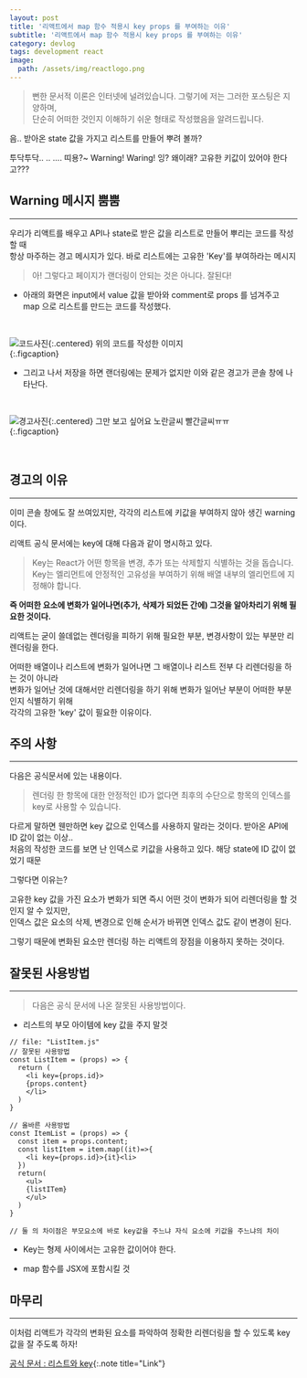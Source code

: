 ```yaml
---
layout: post
title: '리액트에서 map 함수 적용시 key props 를 부여하는 이유'
subtitle: '리액트에서 map 함수 적용시 key props 를 부여하는 이유'
category: devlog
tags: development react
image:
  path: /assets/img/reactlogo.png
---
```

[공식 문서 : 리스트와 key]:(https://ko.reactjs.org/docs/lists-and-keys.html)

> 뻔한 문서적 이론은 인터넷에 널려있습니다. 그렇기에 저는 그러한 포스팅은 지양하며,  
> 단순히 어떠한 것인지 이해하기 쉬운 형태로 작성했음을 알려드립니다.  

음.. 받아온 state 값을 가지고 리스트를 만들어 뿌려 볼까?  

투닥투닥.. .. .... 띠용?~ Warning! Waring! 잉? 왜이래? 고유한 키값이 있어야 한다고???  

<!-- more -->

## Warning 메시지 뿜뿜  
---  

우리가 리액트를 배우고 API나 state로 받은 값을 리스트로 만들어 뿌리는 코드를 작성할 때  
항상 마주하는 경고 메시지가 있다. 바로 리스트에는 고유한 'Key'를 부여하라는 메시지  

> 아! 그렇다고 페이지가 랜더링이 안되는 것은 아니다. 잘된다!  

- 아래의 화면은 input에서 value 값을 받아와 comment로 props 를 넘겨주고  
map 으로 리스트를 만드는 코드를 작성했다.  

<br>  

![코드사진](/assets/img/tips/2022-02-23-react-scss/2022-03-16-key-01.png){:.centered}
위의 코드를 작성한 이미지  
{:.figcaption}

- 그리고 나서 저장을 하면 랜더링에는 문제가 없지만 이와 같은 경고가 콘솔 창에 나타난다.  

<br>  

![경고사진](/assets/img/tips/2022-02-23-react-scss/2022-03-16-key-02.png){:.centered}
그만 보고 싶어요 노란글씨 빨간글씨ㅠㅠ  
{:.figcaption}

<br>  

## 경고의 이유  
---  

이미 콘솔 창에도 잘 쓰여있지만, 각각의 리스트에 키값을 부여하지 않아 생긴 warning이다.  

리액트 공식 문서에는 key에 대해 다음과 같이 명시하고 있다.  

> Key는 React가 어떤 항목을 변경, 추가 또는 삭제할지 식별하는 것을 돕습니다.  
> Key는 엘리먼트에 안정적인 고유성을 부여하기 위해 배열 내부의 엘리먼트에 지정해야 합니다.  

**즉 어떠한 요소에 변화가 일어나면(추가, 삭제가 되었든 간에) 그것을 알아차리기 위해 필요한 것이다.**  

리액트는 굳이 쓸데없는 렌더링을 피하기 위해 필요한 부분, 변경사항이 있는 부분만 리렌더링을 한다.  
 
어떠한 배열이나 리스트에 변화가 일어나면 그 배열이나 리스트 전부 다 리렌더링을 하는 것이 아니라  
변화가 일어난 것에 대해서만 리렌더링을 하기 위해 변화가 일어난 부분이 어떠한 부분인지 식별하기 위해  
각각의 고유한 'key' 값이 필요한 이유이다.  

## 주의 사항  
---  

다음은 공식문서에 있는 내용이다.  

> 렌더링 한 항목에 대한 안정적인 ID가 없다면 최후의 수단으로 항목의 인덱스를 key로 사용할 수 있습니다.  

다르게 말하면 웬만하면 key 값으로 인덱스를 사용하지 말라는 것이다. 받아온 API에 ID 값이 없는 이상..  
처음의 작성한 코드를 보면 난 인덱스로 키값을 사용하고 있다. 해당 state에 ID 값이 없었기 때문  

그렇다면 이유는?  

고유한 key 값을 가진 요소가 변화가 되면 즉시 어떤 것이 변화가 되어 리렌더링을 할 것인지 알 수 있지만,  
인덱스 값은 요소의 삭제, 변경으로 인해 순서가 바뀌면 인덱스 값도 같이 변경이 된다.  

그렇기 때문에 변화된 요소만 렌더링 하는 리액트의 장점을 이용하지 못하는 것이다.  


## 잘못된 사용방법  
---  

>다음은 공식 문서에 나온 잘못된 사용방법이다.  

* 리스트의 부모 아이템에 key 값을 주지 말것  

```react  
// file: "ListItem.js"  
// 잘못된 사용방법  
const ListItem = (props) => {
  return (
    <li key={props.id}>
    {props.content}
    </li>
  )
}

// 올바른 사용방법  
const ItemList = (props) => {
  const item = props.content;
  const listItem = item.map((it)=>{
    <li key={props.id}>{it}<li>
  })
  return(
    <ul>
    {listITem}
    </ul>
  )
}

// 둘 의 차이점은 부모요소에 바로 key값을 주느냐 자식 요소에 키값을 주느냐의 차이  
```  

* Key는 형제 사이에서는 고유한 값이어야 한다.  

* map 함수를 JSX에 포함시킬 것  

## 마무리  
---  

이처럼 리액트가 각각의 변화된 요소를 파악하여 정확한 리렌더링을 할 수 있도록 key값을 잘 주도록 하자!  

[공식 문서 : 리스트와 key]{:.note title="Link"}


